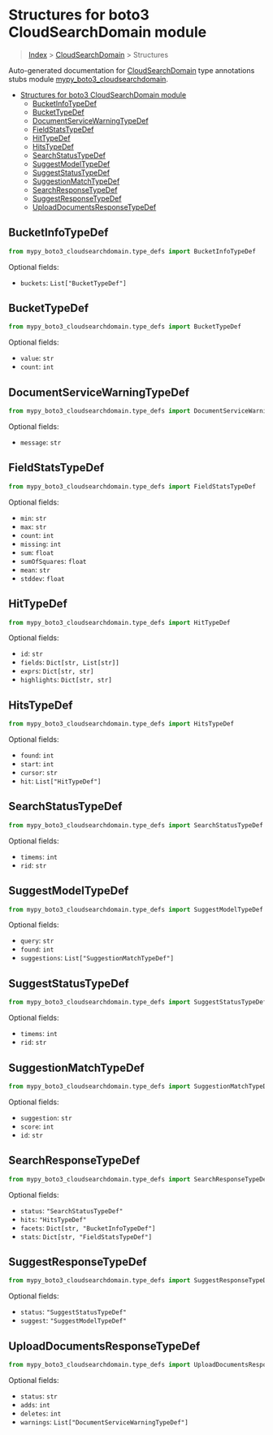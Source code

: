 # Structures for boto3 CloudSearchDomain module

> [Index](../index.md) > [CloudSearchDomain](./index.md) > Structures

Auto-generated documentation for [CloudSearchDomain](https://boto3.amazonaws.com/v1/documentation/api/latest/reference/services/cloudsearchdomain.html#CloudSearchDomain)
type annotations stubs module [mypy_boto3_cloudsearchdomain](https://pypi.org/project/mypy-boto3-cloudsearchdomain/).

- [Structures for boto3 CloudSearchDomain module](#structures-for-boto3-cloudsearchdomain-module)
  - [BucketInfoTypeDef](#bucketinfotypedef)
  - [BucketTypeDef](#buckettypedef)
  - [DocumentServiceWarningTypeDef](#documentservicewarningtypedef)
  - [FieldStatsTypeDef](#fieldstatstypedef)
  - [HitTypeDef](#hittypedef)
  - [HitsTypeDef](#hitstypedef)
  - [SearchStatusTypeDef](#searchstatustypedef)
  - [SuggestModelTypeDef](#suggestmodeltypedef)
  - [SuggestStatusTypeDef](#suggeststatustypedef)
  - [SuggestionMatchTypeDef](#suggestionmatchtypedef)
  - [SearchResponseTypeDef](#searchresponsetypedef)
  - [SuggestResponseTypeDef](#suggestresponsetypedef)
  - [UploadDocumentsResponseTypeDef](#uploaddocumentsresponsetypedef)

## BucketInfoTypeDef

```python
from mypy_boto3_cloudsearchdomain.type_defs import BucketInfoTypeDef
```




Optional fields:
- `buckets`: `List["BucketTypeDef"]`


## BucketTypeDef

```python
from mypy_boto3_cloudsearchdomain.type_defs import BucketTypeDef
```




Optional fields:
- `value`: `str`
- `count`: `int`


## DocumentServiceWarningTypeDef

```python
from mypy_boto3_cloudsearchdomain.type_defs import DocumentServiceWarningTypeDef
```




Optional fields:
- `message`: `str`


## FieldStatsTypeDef

```python
from mypy_boto3_cloudsearchdomain.type_defs import FieldStatsTypeDef
```




Optional fields:
- `min`: `str`
- `max`: `str`
- `count`: `int`
- `missing`: `int`
- `sum`: `float`
- `sumOfSquares`: `float`
- `mean`: `str`
- `stddev`: `float`


## HitTypeDef

```python
from mypy_boto3_cloudsearchdomain.type_defs import HitTypeDef
```




Optional fields:
- `id`: `str`
- `fields`: `Dict[str, List[str]]`
- `exprs`: `Dict[str, str]`
- `highlights`: `Dict[str, str]`


## HitsTypeDef

```python
from mypy_boto3_cloudsearchdomain.type_defs import HitsTypeDef
```




Optional fields:
- `found`: `int`
- `start`: `int`
- `cursor`: `str`
- `hit`: `List["HitTypeDef"]`


## SearchStatusTypeDef

```python
from mypy_boto3_cloudsearchdomain.type_defs import SearchStatusTypeDef
```




Optional fields:
- `timems`: `int`
- `rid`: `str`


## SuggestModelTypeDef

```python
from mypy_boto3_cloudsearchdomain.type_defs import SuggestModelTypeDef
```




Optional fields:
- `query`: `str`
- `found`: `int`
- `suggestions`: `List["SuggestionMatchTypeDef"]`


## SuggestStatusTypeDef

```python
from mypy_boto3_cloudsearchdomain.type_defs import SuggestStatusTypeDef
```




Optional fields:
- `timems`: `int`
- `rid`: `str`


## SuggestionMatchTypeDef

```python
from mypy_boto3_cloudsearchdomain.type_defs import SuggestionMatchTypeDef
```




Optional fields:
- `suggestion`: `str`
- `score`: `int`
- `id`: `str`


## SearchResponseTypeDef

```python
from mypy_boto3_cloudsearchdomain.type_defs import SearchResponseTypeDef
```




Optional fields:
- `status`: `"SearchStatusTypeDef"`
- `hits`: `"HitsTypeDef"`
- `facets`: `Dict[str, "BucketInfoTypeDef"]`
- `stats`: `Dict[str, "FieldStatsTypeDef"]`


## SuggestResponseTypeDef

```python
from mypy_boto3_cloudsearchdomain.type_defs import SuggestResponseTypeDef
```




Optional fields:
- `status`: `"SuggestStatusTypeDef"`
- `suggest`: `"SuggestModelTypeDef"`


## UploadDocumentsResponseTypeDef

```python
from mypy_boto3_cloudsearchdomain.type_defs import UploadDocumentsResponseTypeDef
```




Optional fields:
- `status`: `str`
- `adds`: `int`
- `deletes`: `int`
- `warnings`: `List["DocumentServiceWarningTypeDef"]`

